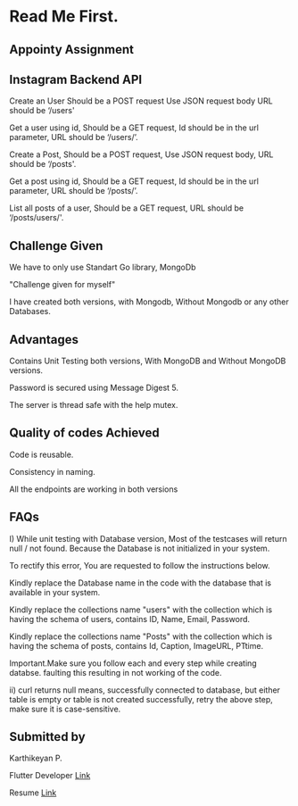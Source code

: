 # Read Me First.
## Appointy Assignment




## Instagram Backend API

Create an User
Should be a POST request 
Use JSON request body
URL should be ‘/users'

Get a user using id,
Should be a GET request,
Id should be in the url parameter,
URL should be ‘/users/<id here>’.

Create a Post,
Should be a POST request,
Use JSON request body,
URL should be ‘/posts'.

Get a post using id,
Should be a GET request,
Id should be in the url parameter,
URL should be ‘/posts/<id here>’.

List all posts of a user,
Should be a GET request,
URL should be ‘/posts/users/<Id here>'.

## Challenge Given 

We have to only use Standart Go library, MongoDb

"Challenge given for myself"

I have created both versions, with Mongodb, Without Mongodb or any other Databases.

## Advantages

Contains Unit Testing both versions, With MongoDB and Without MongoDB versions.

Password is secured using Message Digest 5.

The server is thread safe with the help mutex.

## Quality of codes Achieved
Code is reusable.

Consistency in naming.

All the endpoints are working in both versions



## FAQs
I)    While unit testing with Database version, Most of the testcases will return null / not found. Because the Database is not initialized in your system.

To rectify this error, You are requested to follow the instructions below.


<o>  Kindly replace the Database name in the code with the database that is available in your system.

<o>Kindly replace the collections name "users" with the collection which is having the schema of users, contains ID, Name, Email, Password.

<o> Kindly replace the collections name "Posts" with the collection which is having the schema of posts, contains Id, Caption, ImageURL, PTtime.

Important.Make sure you follow each and every step while creating databse. faulting this resulting in not working of the code.

ii)  curl returns null means, successfully connected to database, but either table is empty or table is not created successfully, retry the above step, make sure it is case-sensitive. 


## Submitted by

Karthikeyan P.

Flutter Developer [Link](https://drive.google.com/file/d/1ycUR-kfRzF5Jy390c6lvDwV0_Ym9_u57/view?usp=sharing)

Resume [Link](https://drive.google.com/file/d/1YdHaBioRBccwyQMDvZRQ1bgdNQKj4TIa/view?usp=sharing)
